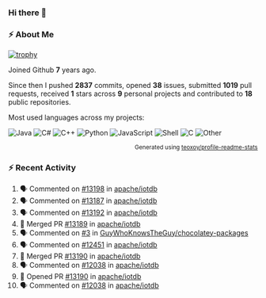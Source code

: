 ### Hi there 👋

### :zap: About Me

[![trophy](https://github-profile-trophy.vercel.app/?username=HTHou&theme=onedark)](https://github.com/ryo-ma/github-profile-trophy)
   
Joined Github **7** years ago.

Since then I pushed **2837** commits, opened **38** issues, submitted **1019** pull requests, received **1** stars across **9** personal projects and contributed to **18** public repositories.

Most used languages across my projects:

![Java](https://img.shields.io/static/v1?style=flat-square&label=%E2%A0%80&color=555&labelColor=%23b07219&message=Java%EF%B8%B189.6%25)
![C#](https://img.shields.io/static/v1?style=flat-square&label=%E2%A0%80&color=555&labelColor=%23178600&message=C%23%EF%B8%B13.9%25)
![C++](https://img.shields.io/static/v1?style=flat-square&label=%E2%A0%80&color=555&labelColor=%23f34b7d&message=C%2B%2B%EF%B8%B12.7%25)
![Python](https://img.shields.io/static/v1?style=flat-square&label=%E2%A0%80&color=555&labelColor=%233572A5&message=Python%EF%B8%B10.7%25)
![JavaScript](https://img.shields.io/static/v1?style=flat-square&label=%E2%A0%80&color=555&labelColor=%23f1e05a&message=JavaScript%EF%B8%B10.5%25)
![Shell](https://img.shields.io/static/v1?style=flat-square&label=%E2%A0%80&color=555&labelColor=%2389e051&message=Shell%EF%B8%B10.4%25)
![C](https://img.shields.io/static/v1?style=flat-square&label=%E2%A0%80&color=555&labelColor=%23555555&message=C%EF%B8%B10.4%25)
![Other](https://img.shields.io/static/v1?style=flat-square&label=%E2%A0%80&color=555&labelColor=%23ededed&message=Other%EF%B8%B11.4%25)

<p align="right"><sub>Generated using <a href="https://github.com/marketplace/actions/profile-readme-stats">teoxoy/profile-readme-stats</a></sub></p>


<!--![](https://github.com/HTHou/HTHou/blob/output/github-contribution-grid-snake.svg)-->

<!--![Haonan Hou's github stats](https://github-readme-stats.vercel.app/api?username=HTHou&count_private=true&show_icons=true&theme=onedark)-->

<!--![Haonan Hou's wakatime stats](https://github-readme-stats.vercel.app/api/wakatime?username=HTHou&layout=compact&theme=onedark)-->

<!--![Top Langs](https://github-readme-stats.vercel.app/api/top-langs/?username=HTHou&theme=onedark&layout=compact)-->

### :zap: Recent Activity
<!--START_SECTION:activity-->
1. 🗣 Commented on [#13198](https://github.com/apache/iotdb/issues/13198#issuecomment-2293121810) in [apache/iotdb](https://github.com/apache/iotdb)
2. 🗣 Commented on [#13187](https://github.com/apache/iotdb/issues/13187#issuecomment-2292605545) in [apache/iotdb](https://github.com/apache/iotdb)
3. 🗣 Commented on [#13192](https://github.com/apache/iotdb/issues/13192#issuecomment-2292604755) in [apache/iotdb](https://github.com/apache/iotdb)
4. 🎉 Merged PR [#13189](https://github.com/apache/iotdb/pull/13189) in [apache/iotdb](https://github.com/apache/iotdb)
5. 🗣 Commented on [#3](https://github.com/GuyWhoKnowsTheGuy/chocolatey-packages/issues/3#issuecomment-2291081122) in [GuyWhoKnowsTheGuy/chocolatey-packages](https://github.com/GuyWhoKnowsTheGuy/chocolatey-packages)
6. 🗣 Commented on [#12451](https://github.com/apache/iotdb/issues/12451#issuecomment-2291075360) in [apache/iotdb](https://github.com/apache/iotdb)
7. 🎉 Merged PR [#13190](https://github.com/apache/iotdb/pull/13190) in [apache/iotdb](https://github.com/apache/iotdb)
8. 🗣 Commented on [#12038](https://github.com/apache/iotdb/issues/12038#issuecomment-2290994987) in [apache/iotdb](https://github.com/apache/iotdb)
9. 💪 Opened PR [#13190](https://github.com/apache/iotdb/pull/13190) in [apache/iotdb](https://github.com/apache/iotdb)
10. 🗣 Commented on [#12038](https://github.com/apache/iotdb/issues/12038#issuecomment-2290807171) in [apache/iotdb](https://github.com/apache/iotdb)
<!--END_SECTION:activity-->

<!--
**HTHou/HTHou** is a ✨ _special_ ✨ repository because its `README.md` (this file) appears on your GitHub profile.

Here are some ideas to get you started:

- 🔭 I’m currently working on ...
- 🌱 I’m currently learning ...
- 👯 I’m looking to collaborate on ...
- 🤔 I’m looking for help with ...
- 💬 Ask me about ...
- 📫 How to reach me: ...
- 😄 Pronouns: ...
- ⚡ Fun fact: ...
-->
